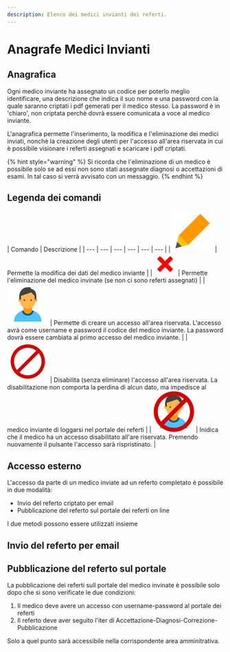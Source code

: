 ```yaml
---
description: Elenco dei medici invianti dei referti.
---
```


# Anagrafe Medici Invianti

## Anagrafica

Ogni medico inviante ha assegnato un codice per poterlo meglio identificare, una descrizione che indica il suo nome e una password con la quale saranno criptati i pdf gemerati per il medico stesso. La password è in 'chiaro', non criptata perchè dovrà essere comunicata a voce al medico inviante.

L'anagrafica permette l'inserimento, la modifica e l'eliminazione dei medici inviati, nonchè la creazione degli utenti per l'accesso all'area riservata in cui è possibile visionare i referti assegnati e scaricare i pdf criptati.

{% hint style="warning" %}
Si ricorda che l'eliminazione di un medico è possibile solo se ad essi non sono stati assegnate diagnosi o accettazioni di esami. In tal caso si verrà avvisato con un messaggio.
{% endhint %}

## Legenda dei comandi

| Comando | Descrizione |
| --- | --- | --- | --- | --- | --- |
| ![](../.gitbook/assets/pencil.svg) | Permette la modifica dei dati del medico inviante |
| ![](../.gitbook/assets/cross.svg) | Permette l'eliminazione del medico invinate \(se non ci sono referti assegnati\) |
| ![](../.gitbook/assets/man.svg) | Permette di creare un accesso all'area riservata. L'accesso avrà come username e password il codice del medico inviante. La password dovrà essere cambiata al primo accesso del medico inviante. |
| ![](../.gitbook/assets/stop.svg) | Disabilita \(senza eliminare\) l'accesso all'area riservata. La disabilitazione non comporta la perdina di alcun dato, ma impedisce al medico inviante di loggarsi nel portale dei referti |
| ![](../.gitbook/assets/man-disabled.svg) | Inidica che il medico ha un accesso disabilitato all'are riservata. Premendo nuovamente il pulsante l'accesso sarà rispristinato. |

## Accesso esterno

L'accesso da parte di un medico inviate ad un referto completato è possibile in due modalità:

* Invio del referto criptato per email
* Pubblicazione del referto sul portale dei referti on line

I due metodi possono essere utilizzati insieme

## Invio del referto per email

## Pubblicazione del referto sul portale

La pubblicazione dei referti sull portale del medico invinate è possibile solo dopo che si sono verificate le due condizioni:

1. Il medico deve avere un accesso con username-password al portale dei referti
2. Il referto deve aver seguito l'iter di Accettazione-Diagnosi-Correzione-Pubblicazione

Solo a quel punto sarà accessibile nella corrispondente area amminitrativa.

